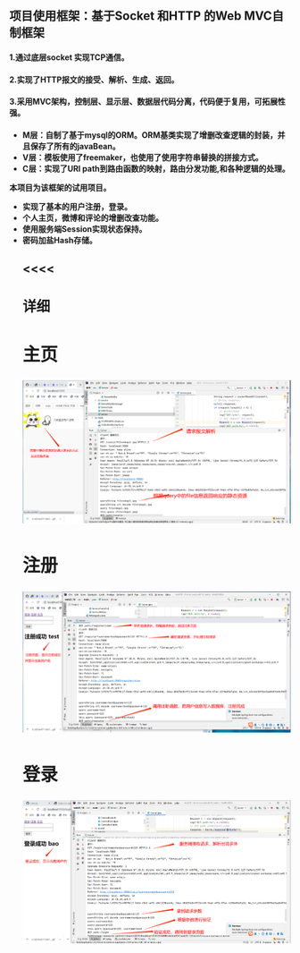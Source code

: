 <h2>项目使用框架：基于Socket 和HTTP 的Web MVC自制框架</h2>
<h4>1.通过底层socket 实现TCP通信。</h4>

<h4>2.实现了HTTP报文的接受、解析、生成、返回。</h4>

<h4>3.采用MVC架构，控制层、显示层、数据层代码分离，代码便于复用，可拓展性强。<h4>
<ul>
<li>M层：自制了基于mysql的ORM。ORM基类实现了增删改查逻辑的封装，并且保存了所有的javaBean。</li>
<li>V层：模板使用了freemaker，也使用了使用字符串替换的拼接方式。</li>
<li>C层：实现了URI path到路由函数的映射，路由分发功能,和各种逻辑的处理。</li>
 </ul>
本项目为该框架的试用项目。
<ul>
<li>实现了基本的用户注册，登录。</li>
<li>个人主页，微博和评论的增删改查功能。</li>
<li>使用服务端Session实现状态保持。</li>
<li>密码加盐Hash存储。</li>
<h2><<<<<head</h2>
<h3>详细</h3>
<h2>主页</h2>
 <img src =https://github.com/PGmengqi/weibo/blob/master/img/%E4%B8%BB%E9%A1%B5.png>
 <h2>注册</h2>
<img src=https://github.com/PGmengqi/weibo/blob/master/img/%E6%B3%A8%E5%86%8C.png>
 <h2>登录</h2>
<img src=https://github.com/PGmengqi/weibo/blob/master/img/%E7%99%BB%E5%BD%95.png>
